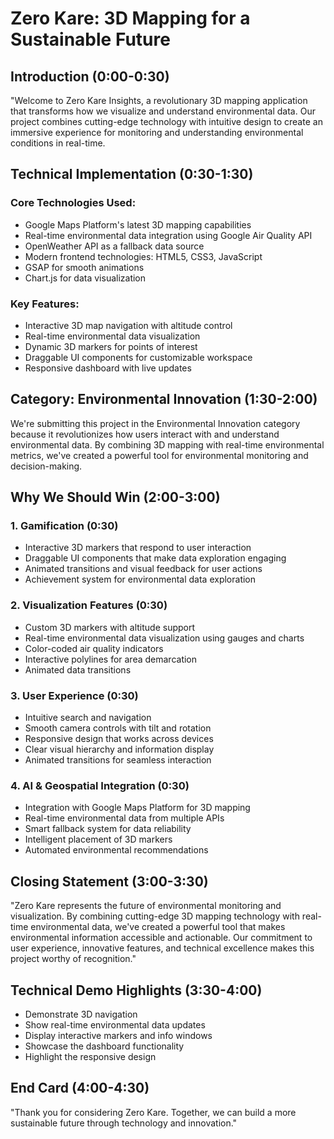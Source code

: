 # Zero Kare: 3D Mapping for a Sustainable Future

## Introduction (0:00-0:30)
"Welcome to Zero Kare Insights, a revolutionary 3D mapping application that transforms how we visualize and understand environmental data. Our project combines cutting-edge technology with intuitive design to create an immersive experience for monitoring and understanding environmental conditions in real-time.

## Technical Implementation (0:30-1:30)

### Core Technologies Used:
- Google Maps Platform's latest 3D mapping capabilities
- Real-time environmental data integration using Google Air Quality API
- OpenWeather API as a fallback data source
- Modern frontend technologies: HTML5, CSS3, JavaScript
- GSAP for smooth animations
- Chart.js for data visualization

### Key Features:
- Interactive 3D map navigation with altitude control
- Real-time environmental data visualization
- Dynamic 3D markers for points of interest
- Draggable UI components for customizable workspace
- Responsive dashboard with live updates


## Category: Environmental Innovation (1:30-2:00)
We're submitting this project in the Environmental Innovation category because it revolutionizes how users interact with and understand environmental data. By combining 3D mapping with real-time environmental metrics, we've created a powerful tool for environmental monitoring and decision-making.

## Why We Should Win (2:00-3:00)

### 1. Gamification (0:30)
- Interactive 3D markers that respond to user interaction
- Draggable UI components that make data exploration engaging
- Animated transitions and visual feedback for user actions
- Achievement system for environmental data exploration

### 2. Visualization Features (0:30)
- Custom 3D markers with altitude support
- Real-time environmental data visualization using gauges and charts
- Color-coded air quality indicators
- Interactive polylines for area demarcation
- Animated data transitions

### 3. User Experience (0:30)
- Intuitive search and navigation
- Smooth camera controls with tilt and rotation
- Responsive design that works across devices
- Clear visual hierarchy and information display
- Animated transitions for seamless interaction

### 4. AI & Geospatial Integration (0:30)
- Integration with Google Maps Platform for 3D mapping
- Real-time environmental data from multiple APIs
- Smart fallback system for data reliability
- Intelligent placement of 3D markers
- Automated environmental recommendations

## Closing Statement (3:00-3:30)
"Zero Kare represents the future of environmental monitoring and visualization. By combining cutting-edge 3D mapping technology with real-time environmental data, we've created a powerful tool that makes environmental information accessible and actionable. Our commitment to user experience, innovative features, and technical excellence makes this project worthy of recognition."

## Technical Demo Highlights (3:30-4:00)
- Demonstrate 3D navigation
- Show real-time environmental data updates
- Display interactive markers and info windows
- Showcase the dashboard functionality
- Highlight the responsive design

## End Card (4:00-4:30)
"Thank you for considering Zero Kare. Together, we can build a more sustainable future through technology and innovation."